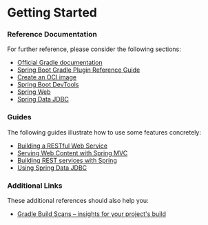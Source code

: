 # Getting Started

### Reference Documentation
For further reference, please consider the following sections:

* [Official Gradle documentation](https://docs.gradle.org)
* [Spring Boot Gradle Plugin Reference Guide](https://docs.spring.io/spring-boot/docs/2.6.10-SNAPSHOT/gradle-plugin/reference/html/)
* [Create an OCI image](https://docs.spring.io/spring-boot/docs/2.6.10-SNAPSHOT/gradle-plugin/reference/html/#build-image)
* [Spring Boot DevTools](https://docs.spring.io/spring-boot/docs/2.6.10-SNAPSHOT/reference/htmlsingle/#using.devtools)
* [Spring Web](https://docs.spring.io/spring-boot/docs/2.6.10-SNAPSHOT/reference/htmlsingle/#web)
* [Spring Data JDBC](https://docs.spring.io/spring-boot/docs/2.6.10-SNAPSHOT/reference/htmlsingle/#data.sql.jdbc)

### Guides
The following guides illustrate how to use some features concretely:

* [Building a RESTful Web Service](https://spring.io/guides/gs/rest-service/)
* [Serving Web Content with Spring MVC](https://spring.io/guides/gs/serving-web-content/)
* [Building REST services with Spring](https://spring.io/guides/tutorials/rest/)
* [Using Spring Data JDBC](https://github.com/spring-projects/spring-data-examples/tree/master/jdbc/basics)

### Additional Links
These additional references should also help you:

* [Gradle Build Scans – insights for your project's build](https://scans.gradle.com#gradle)

